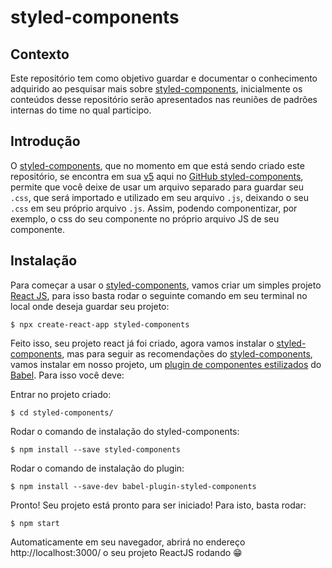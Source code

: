 # styled-components

## Contexto

Este repositório tem como objetivo guardar e documentar o conhecimento adquirido ao pesquisar mais sobre [styled-components](https://styled-components.com/), inicialmente os conteúdos desse repositório serão apresentados nas reuniões de padrões internas do time no qual participo.

## Introdução

O [styled-components](https://styled-components.com/), que no momento em que está sendo criado este repositório, se encontra em sua [v5](https://github.com/styled-components/styled-components/releases) aqui no [GitHub styled-components](https://github.com/styled-components/styled-components), permite que você deixe de usar um arquivo separado para guardar seu `.css`, que será importado e utilizado em seu arquivo `.js`, deixando o seu `.css` em seu próprio arquivo `.js`. Assim, podendo componentizar, por exemplo, o css do seu componente no próprio arquivo JS de seu componente.

## Instalação

Para começar a usar o [styled-components](https://styled-components.com/), vamos criar um simples projeto [React JS](https://pt-br.reactjs.org/), para isso basta rodar o seguinte comando em seu terminal no local onde deseja guardar seu projeto:

```
$ npx create-react-app styled-components
```

Feito isso, seu projeto react já foi criado, agora vamos instalar o [styled-components](https://styled-components.com/), mas para seguir as recomendações do [styled-components](https://styled-components.com/), vamos instalar em nosso projeto, um [plugin de componentes estilizados](https://github.com/styled-components/babel-plugin-styled-components) do [Babel](https://babeljs.io/). Para isso você deve:

Entrar no projeto criado:

```
$ cd styled-components/
```

Rodar o comando de instalação do styled-components:

```
$ npm install --save styled-components
```

Rodar o comando de instalação do plugin:

```
$ npm install --save-dev babel-plugin-styled-components
```

Pronto! Seu projeto está pronto para ser iniciado! Para isto, basta rodar:

```
$ npm start
```

Automaticamente em seu navegador, abrirá no endereço http://localhost:3000/ o seu projeto ReactJS rodando :grin:
